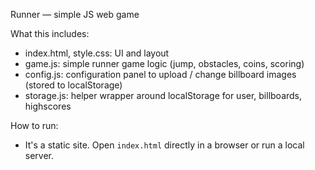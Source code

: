 Runner — simple JS web game

What this includes:
- index.html, style.css: UI and layout
- game.js: simple runner game logic (jump, obstacles, coins, scoring)
- config.js: configuration panel to upload / change billboard images (stored to localStorage)
- storage.js: helper wrapper around localStorage for user, billboards, highscores

How to run:
- It's a static site. Open `index.html` directly in a browser or run a local server.
